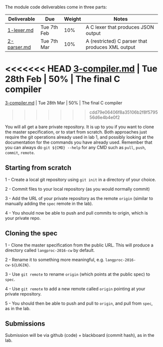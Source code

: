 The module code deliverables come in three parts:

  Deliverable                  | Due         | Weight | Notes
-------------------------------|-------------|--------|------------------------------------
[1-lexer.md](1-lexer.md)       | Tue 7th Feb | 10%    | A C lexer that produces JSON output 
[2-parser.md](2-parser.md)     | Tue 7th Mar | 10%    | A (restricted) C parser that produces XML output
<<<<<<< HEAD
[3-compiler.md](3-compiler.md) | Tue 28th Feb | 50%    | The final C compiler
=======
[3-compiler.md](3-compiler.md) | Tue 28th Mar | 50%    | The final C compiler
>>>>>>> cdd79e06406f8a35106b2f8f579556d6e4b4e0f2

You will all get a bare private repository. It is up to you
if you want to clone the master specification, or to start from
scratch. Both approaches just require the git operations already used
in lab 1, and possibly looking at the documentation for the commands
you have already used. Remember that you can always do `git ${CMD} --help`
for any CMD such as `pull`, `push`, `commit`, `remote`.

Starting from scratch
---------------------

1 - Create a local git repository using `git init` in a directory of your choice.

2 - Commit files to your local repository (as you would normally commit)

3 - Add the URL of your private repository as the remote `origin` (similar
    to manually adding the `spec` remote in the lab).

4 - You should now be able to push and pull commits to origin, which is
    your private repo.
    
Cloning the spec
----------------

1 - Clone the master specification from the public URL. This will produce
    a directory called `langproc-2016-cw` by default.
    
2 - Rename it to something more meaningful, e.g. `langproc-2016-cw-${LOGIN}`.

3 - Use `git remote` to rename `origin` (which points at the public spec) to
    `spec`.
    
4 - Use `git remote` to add a new remote called `origin` pointing at
    your private repository.

5 - You should then be able to push and pull to `origin`, and pull from `spec`,
    as in the lab.

Submissions
-----------

Submission will be via github (code) + blackboard (commit hash),
as in the lab.

